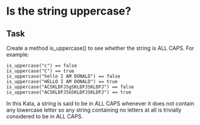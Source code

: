 # Is the string uppercase?

## Task
Create a method is_uppercase() to see whether the string is ALL CAPS. For example:

```
is_uppercase("c") == false
is_uppercase("C") == true
is_uppercase("hello I AM DONALD") == false
is_uppercase("HELLO I AM DONALD") == true
is_uppercase("ACSKLDFJSgSKLDFJSKLDFJ") == false
is_uppercase("ACSKLDFJSGSKLDFJSKLDFJ") == true
```

In this Kata, a string is said to be in ALL CAPS whenever it does not contain any lowercase letter so any string containing no letters at all is trivially considered to be in ALL CAPS.

